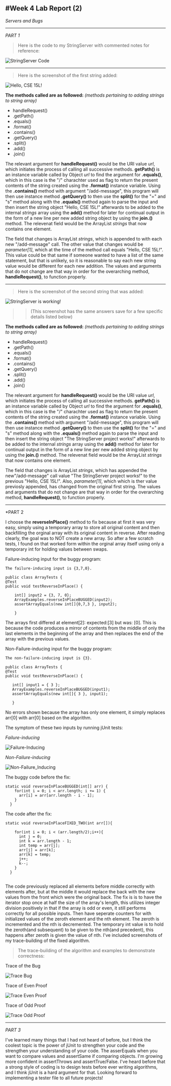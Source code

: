 #**Week 4 Lab Report (2)**
---
*Servers and Bugs*

---
*PART 1*
>Here is the code to my StringServer with commented notes for reference:

![StringServer Code](https://user-images.githubusercontent.com/116247778/216794951-29ef8cd8-d7e8-4aeb-8f76-46929ab2c0f1.png)

---
>Here is the screenshot of the first string added:

![Hello, CSE 15L!](https://user-images.githubusercontent.com/116247778/216795254-40728150-343a-4aee-b310-d17beaf169d0.png)

**The methods called are as followed:**
*(methods pertaining to adding strings to string array)*

* handleRequest()
* .getPath()
* .equals()
* .format()
* .contains()
* .getQuery()
* .split()
* .add()
* .join()

The relevant argument for **handleRequest()** would be the URI value *url*, which 
initiates the process of calling all successive methods. **getPath()** is an instance
variable called by Object *url* to find the argument for **.equals()**, which in this
case is the "/" charachter used as flag to return the present contents of the string
created using the **.format()** instance variable. Using the **.contains()** method
with argument "/add-message", this program will then use instance method **.getQuery()**
to then use the **split()** for the "=" and "s" method along with the **.equals()** method 
again to parse the input and then insert the string object "Hello, CSE 15L!" afterwards to 
be added to the internal *strings* array using the **add()** method for later for continual 
output in the form of a new line per new added string object by using the **join.()** method. 
The relevenat field would be the ArrayList *strings* that now contains one element.

The field that changes is ArrayList *strings*, which is appended to with each new
"/add-message" call. The other value that changes would be *parameter[1]*, which at the time
of the method call equals "Hello, CSE 15L!". This value could be that same if someone wanted
to have a list of the same statement, but that is unlikely, so it is reasonable to say each new
string value would be different for each new addition.
The values and arguments that do not change are that way in order for the overarching method,
**handleRequest()**, to function properly.

---

> Here is the screenshot of the second string that was added:

![StringServer is working!](https://user-images.githubusercontent.com/116247778/216796083-93a2ec4c-18da-4b76-b0aa-be150c48f65e.png)

>>(This screenshot has the same answers save for a few specific details listed below)

**The methods called are as followed:**
*(methods pertaining to adding strings to string array)*

* handleRequest()
* .getPath()
* .equals()
* .format()
* .contains()
* .getQuery()
* .split()
* .add()
* .join()

The relevant argument for **handleRequest()** would be the URI value *url*, which 
initiates the process of calling all successive methods. **getPath()** is an instance
variable called by Object *url* to find the argument for **.equals()**, which in this
case is the "/" charachter used as flag to return the present contents of the string
created using the **.format()** instance variable. Using the **.contains()** method
with argument "/add-message", this program will then use instance method **.getQuery()**
to then use the **split()** for the "=" and "s" method along with the **.equals()** method 
again to parse the input and then insert the string object "The StringServer project works!"
afterwards to be added to the internal *strings* array using the **add()** method for later 
for continual output in the form of a new line per new added string object by using the 
**join.()** method. The relevenat field would be the ArrayList *strings* that now contains 
one element.

The field that changes is ArrayList *strings*, which has appended the new"/add-message" call
value "The StringServer project works!" to the previous "Hello, CSE 15L!". Also, *parameter[1]*, 
which which is ther value previosly appended, has changed from the original first string.
The values and arguments that do not change are that way in order for the overarching method,
**handleRequest()**, to function properly.

---

*PART 2

I choose the **reverseInPlace()** method to fix because at first it was very easy, simply using 
a temporary array to store all original content and then backfilling the orginal array with its
original content in reverse. After reading clearly, the goal was to NOT create a new array. So
after a few scratch tests, I found on that worked form within the orginal array itself using only
a temporary int for holding values between swaps.

Failure-inducing input for the buggy program:
```
The failure-inducing input is {3,7,0}.
  
public class ArrayTests {
@Test 
public void testReverseInPlace() {
    
    int[] input2 = {3, 7, 0};
    ArrayExamples.reverseInPlaceBUGGED(input2);
    assertArrayEquals(new int[]{0,7,3 }, input2);

  	}
 ```
 The arrays first differed at element[2]: expected:[3] but was: [0].
 This is because the code produces a mirror of contents from the middle of
 only the last elements in the beginning of the array and then replaces the 
 end of the array with the previous values.
 
 Non-Failure-inducing input for the buggy program:
 ```
The non-failure-inducing input is {3}.
 
public class ArrayTests {
@Test 
public void testReverseInPlace() {

    int[] input1 = { 3 };
    ArrayExamples.reverseInPlaceBUGGED(input1);
    assertArrayEquals(new int[]{ 3 }, input1);
    
    }
 ```
No errors shown because the array has only one element, it simply replaces
arr[0] with arr[0] based on the algorithm.

 The symptom of these two inputs by running jUnit tests:

*Failure-inducing*

![Failure-Inducing](https://user-images.githubusercontent.com/116247778/216797361-3e5b6067-b704-490b-abd9-26349b1a2e05.png)

*Non-Failure-inducing*

![Non-Failure_Inducing](https://user-images.githubusercontent.com/116247778/216797433-2ae4092d-122d-4ed3-a9a3-47f07efe3d5f.png)

The buggy code before the fix:

```
static void reverseInPlaceBUGGED(int[] arr) {
    for(int i = 0; i < arr.length; i += 1) {
      arr[i] = arr[arr.length - i - 1];
    }
  }
```
The code after the fix:

```
static void reverseInPlaceFIXED_TWO(int arr[]){

    for(int i = 0; i < (arr.length/2);i++){
      int j = 0;
      int k = arr.length - 1;
      int temp = arr[j];
      arr[j] = arr[k];
      arr[k] = temp;
      j++;
      k--;
    }
  }
  
```
The code previously replaced all elements before middle correctly with elements after, but
at the middle it would replace the back with the new values from the front which were the 
original back. The fix is is to have the iterator stop once at half the size of the array's 
length, this utilizes integer division positively in that if the array is odd or even, it
still performs correctly for all possible inputs. Then have seperate counters for with 
initialized values of the zeroth element and the nth element. The zeroth is incremented and 
the nth is decremented. The temporary int value is to hold the zeroth(and subsequent) to be
given to the nth(and precedent), this happens after zeroth is given the value of nth.
I've included screenshots of my trace-building of the fixed algorithm.

> The trace-building of the algorithm and examples to demonstrate correctness:

Trace of the Bug

![Trace Bug](https://user-images.githubusercontent.com/116247778/216797760-8c12026d-3b05-40dd-801e-937c9b709402.png)

Trace of Even Proof

![Trace Even Proof](https://user-images.githubusercontent.com/116247778/216797767-ee75ec03-9deb-428a-aa80-136d0f6fe732.png)

Trace of Odd Proof

![Trace Odd Proof](https://user-images.githubusercontent.com/116247778/216797771-d1c08dd4-3d66-4724-a7e5-f8f6314820ef.png)

---

*PART 3*

I've learned many things that I had not heard of before, but I think the coolest topic is the power of
jUnit to strengthen your code and the strengthen your understanding of your code. The asserEquals when you
want to compare values and assertSame if comparing objects. I'm growing more confident in assertThrows and
assertTrue/False. I've heard before that a strong style of coding is to design tests before ever writing algorithms, and I think jUnit is a hard argument for that. Looking forward to implementing a tester file to all future projects!


















  
